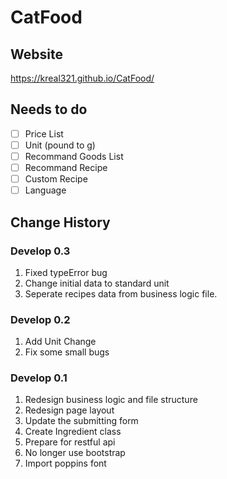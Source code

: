 # CatFood

## Website
https://kreal321.github.io/CatFood/

## Needs to do
- [ ] Price List
- [ ] Unit (pound to g)
- [ ] Recommand Goods List
- [ ] Recommand Recipe
- [ ] Custom Recipe
- [ ] Language

## Change History

### Develop 0.3
1. Fixed typeError bug
2. Change initial data to standard unit
3. Seperate recipes data from business logic file.

### Develop 0.2
1. Add Unit Change
2. Fix some small bugs

### Develop 0.1
1. Redesign business logic and file structure
2. Redesign page layout
3. Update the submitting form
4. Create Ingredient class
5. Prepare for restful api
6. No longer use bootstrap
7. Import poppins font
